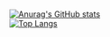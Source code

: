 <br>[![Anurag's GitHub stats](https://github-readme-stats.vercel.app/api?username=lioxryt&show_icons=true&theme=transparent)](https://lioxryt.github.io/)
<br>[![Top Langs](https://github-readme-stats.vercel.app/api/top-langs/?username=lioxryt&show_icons=true&theme=transparent)](https://lioxryt.github.io/)
